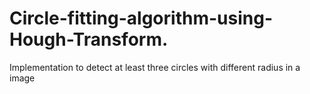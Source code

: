 # Circle-fitting-algorithm-using-Hough-Transform.
Implementation to detect at least three circles with different radius in a image
